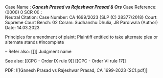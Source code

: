 Case Name : ***Ganesh Prasad vs Rajeshwar Prasad & Ors***
Case Reference: (0000) 0 SCR 00 :  
Neutral Citation:
Case Number: CA 1699/2023 {SLP (C) 28377/2018}
Court: Supreme Court
Bench: 02
Coram: Sudhanshu Dhulia, JB Pardiwala (Author)
Date: 14.03.2023

Principles for amendment of plaint; 
Plaintiff entitled to take alternate plea or alternate stands
#incomplete 

–
Refer also:
[[]]
Judgment name

See also:
[[CPC - Order IX rule 9]] 
[[CPC - Order VI rule 17]]

PDF:
![[Ganesh Prasad vs Rajeshwar Prasad, CA 1699-2023 (SC).pdf]]